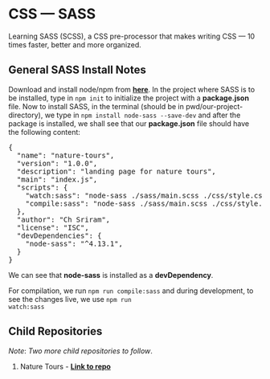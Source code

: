 # CSS &mdash; SASS

Learning SASS (SCSS), a CSS pre-processor that makes writing CSS &mdash; 10 times faster, better and more organized.

## General SASS Install Notes

Download and install node/npm from __[here](https://nodejs.org/)__. In the project where SASS is to be installed, type in <code>npm init</code> to initialize the project with a __package.json__ file. Now to install SASS, in the terminal (should be in pwd/our-project-directory), we type in <code>npm install node-sass --save-dev</code> and after the package is installed, we shall see that our **package.json** file should have the following content:

<pre>
{
  "name": "nature-tours",
  "version": "1.0.0",
  "description": "landing page for nature tours",
  "main": "index.js",
  "scripts": {
    "watch:sass": "node-sass ./sass/main.scss ./css/style.css -w",
    "compile:sass": "node-sass ./sass/main.scss ./css/style.comp.css"
  },
  "author": "Ch Sriram",
  "license": "ISC",
  "devDependencies": {
    "node-sass": "^4.13.1",
  }
}
</pre>

We can see that **node-sass** is installed as a **devDependency**.

For compilation, we run <code>npm run compile:sass</code> and during development, to see the changes live, we use <code>npm run watch:sass</code>


## Child Repositories

*Note*: *Two more child repositories to follow*.

1. Nature Tours - **[Link to repo](https://github.com/Ch-sriram/nature-tours)**
